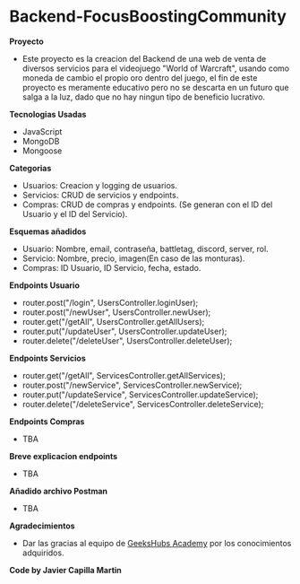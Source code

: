 # Backend-FocusBoostingCommunity
**Proyecto**
- Este proyecto es la creacion del Backend de una web de venta de diversos servicios para el videojuego "World of Warcraft", usando como moneda de cambio el propio oro dentro del juego, el fin de este proyecto es meramente educativo pero no se descarta en un futuro que salga a la luz, dado que no hay ningun tipo de beneficio lucrativo.

**Tecnologias Usadas**
- JavaScript
- MongoDB
- Mongoose

**Categorias**
- Usuarios: Creacion y logging de usuarios.
- Servicios: CRUD de servicios y endpoints.
- Compras: CRUD de compras y endpoints. (Se generan con el ID del Usuario y el ID del Servicio).

**Esquemas añadidos**
- Usuario: Nombre, email, contraseña, battletag, discord, server, rol.
- Servicio: Nombre, precio, imagen(En caso de las monturas).
- Compras: ID Usuario, ID Servicio, fecha, estado.

**Endpoints Usuario**
- router.post("/login", UsersController.loginUser);
- router.post("/newUser", UsersController.newUser);
- router.get("/getAll", UsersController.getAllUsers);
- router.put("/updateUser", UsersController.updateUser);
- router.delete("/deleteUser", UsersController.deleteUser);

**Endpoints Servicios**
- router.get("/getAll", ServicesController.getAllServices);
- router.post("/newService", ServicesController.newService);
- router.put("/updateService", ServicesController.updateService);
- router.delete("/deleteService", ServicesController.deleteService);

**Endpoints Compras**
- TBA

**Breve explicacion endpoints**
- TBA

**Añadido archivo Postman**
- TBA

**Agradecimientos**
- Dar las gracias al equipo de <a href="https://geekshubsacademy.com/">GeeksHubs Academy</a> por los conocimientos adquiridos.

**Code by Javier Capilla Martin**